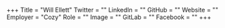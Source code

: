 +++
Title = "Will Ellett"
Twitter = ""
LinkedIn = ""
GitHub = ""
Website = ""
Employer = "Cozy"
Role = ""
Image = ""
GitLab = ""
Facebook = ""
+++
